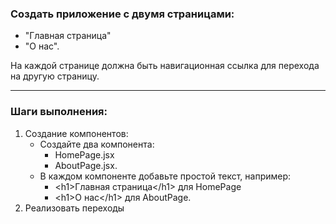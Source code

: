 ### Создать приложение с двумя страницами:

- "Главная страница"
- "О нас".

На каждой странице должна быть навигационная ссылка для перехода на другую страницу.

---

### Шаги выполнения:

1. Создание компонентов:
   - Создайте два компонента:
     - HomePage.jsx
     - AboutPage.jsx.
   - В каждом компоненте добавьте простой текст, например:
     - \<h1>Главная страница\</h1> для HomePage
     - \<h1>О нас\</h1> для AboutPage.
2. Реализовать переходы
